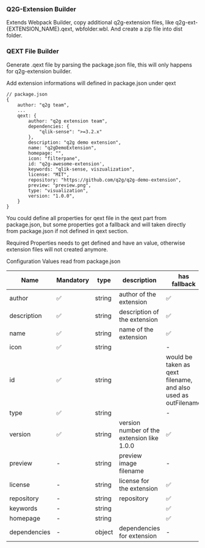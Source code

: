 ### Q2G-Extension Builder

Extends Webpack Builder, copy additional q2g-extension files, like q2g-ext-{EXTENSION_NAME}.qext, wbfolder.wbl. And create a zip file into dist folder.

### QEXT File Builder

Generate <EXTENSION-NAME>.qext file by parsing the package.json file, this will only happens for q2g-extension builder. 

Add extension informations will defined in package.json under qext 
```
// package.json 
{
    author: "q2g team",
    ...
    qext: {
        author: "q2g extension team",
        dependencies: {
            "qlik-sense": ">=3.2.x"
        },
        description: "q2g demo extension",
        name: "q2gDemoExtension",
        homepage: "",
        icon: "filterpane",
        id: "q2g-awesome-extension',
        keywords: "qlik-sense, viszualization",
        license: "MIT",
        repository: "https://github.com/q2g/q2g-demo-extension",
        preview: "preview.png",
        type: "visualization",
        version: "1.0.0",
    }
}
```

You could define all properties for qext file in the qext part from package.json, but some properties
got a fallback and will taken directly from package.json if not defined in qext section.

Required Properties needs to get defined and have an value, otherwise extension files will not created anymore.

Configuration Values read from package.json

| Name | Mandatory | type | description | has fallback |
|-|-|-|-|-|
| author | :white_check_mark: | string | author of the extension | :white_check_mark: |
| description | :white_check_mark: | string | description of the extension | :white_check_mark: |
| name | :white_check_mark: | string | name of the extension | :white_check_mark: |
| icon | :white_check_mark: | string | | - |
| id | :white_check_mark: | string | | would be taken as qext filename, and also used as outFilename |
| type | :white_check_mark: | string | | - |
| version | :white_check_mark: | string | version number of the extension like 1.0.0 | :white_check_mark: |
| preview | - | string | preview image filename | - |
| license | - | string | license for the extension | :white_check_mark: |
| repository | - | string | repository | :white_check_mark: |
| keywords | - | string | | :white_check_mark: |
| homepage | - | string | | :white_check_mark: |
| dependencies | - | object | dependencies for extension | - |